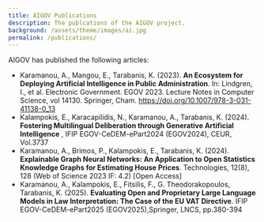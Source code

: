 ```yaml
---
title: AIGOV Publications
description: The publcations of the AIGOV project.
background: /assets/theme/images/ai.jpg
permalink: /publications/
---
```


AIGOV has published the following articles:

- Karamanou, A., Mangou, E., Tarabanis, K. (2023). **An Ecosystem for Deploying Artificial Intelligence in Public Administration**. In: Lindgren, I., et al. Electronic Government. EGOV 2023. Lecture Notes in Computer Science, vol 14130. Springer, Cham. https://doi.org/10.1007/978-3-031-41138-0_13
- Kalampokis, E., Karacapilidis, N., Karamanou, A., Tarabanis, K. (2024). **Fostering Multilingual Deliberation through Generative Artificial Intelligence** , IFIP EGOV-CeDEM-ePart2024 (EGOV2024), CEUR, Vol.3737
- Karamanou, A., Brimos, P., Kalampokis, E., Tarabanis, K. (2024). **Explainable Graph Neural Networks: An Application to Open Statistics Knowledge Graphs for Estimating House Prices**. Technologies, 12(8), 128 (Web of Science 2023 IF: 4.2) [Open Access]
- Karamanou, A., Kalampokis, E., Fitsilis, F., G. Theodorakopoulos, Tarabanis, K. (2025). **Evaluating Open and Proprietary Large Language Models in Law Interpretation: The Case of the EU VAT Directive**. IFIP EGOV-CeDEM-ePart2025 (EGOV2025),Springer, LNCS, pp.380-394 
